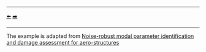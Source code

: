 ***
[⬅️](../068/README.md "Previous example")
[➡️](../070/README.md "Next example")
***

The example is adapted from [Noise-robust modal parameter identification and damage assessment for aero-structures](http://dx.doi.org/10.1108/AEAT-06-2024-0178)
